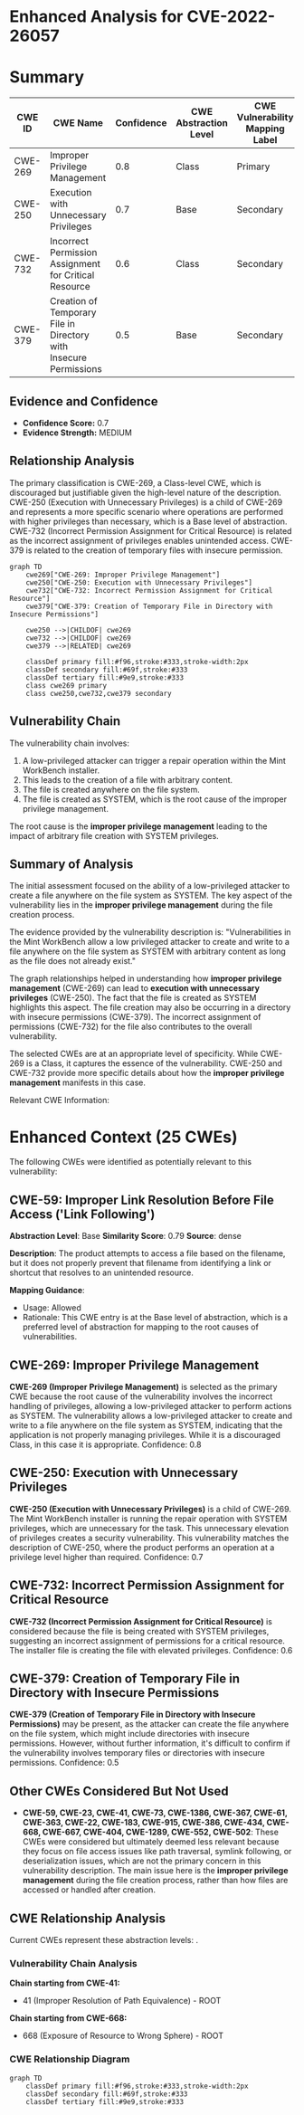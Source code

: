 # Enhanced Analysis for CVE-2022-26057

# Summary
| CWE ID | CWE Name | Confidence | CWE Abstraction Level | CWE Vulnerability Mapping Label | CWE-Vulnerability Mapping Notes |
|---|---|---|---|---|---|
| CWE-269 | Improper Privilege Management | 0.8 | Class | Primary | Discouraged |
| CWE-250 | Execution with Unnecessary Privileges | 0.7 | Base | Secondary | Allowed |
| CWE-732 | Incorrect Permission Assignment for Critical Resource | 0.6 | Class | Secondary | Allowed-with-Review |
| CWE-379 | Creation of Temporary File in Directory with Insecure Permissions | 0.5 | Base | Secondary | Allowed |

## Evidence and Confidence

*   **Confidence Score:** 0.7
*   **Evidence Strength:** MEDIUM

## Relationship Analysis
The primary classification is CWE-269, a Class-level CWE, which is discouraged but justifiable given the high-level nature of the description. CWE-250 (Execution with Unnecessary Privileges) is a child of CWE-269 and represents a more specific scenario where operations are performed with higher privileges than necessary, which is a Base level of abstraction. CWE-732 (Incorrect Permission Assignment for Critical Resource) is related as the incorrect assignment of privileges enables unintended access. CWE-379 is related to the creation of temporary files with insecure permission.

```mermaid
graph TD
    cwe269["CWE-269: Improper Privilege Management"]
    cwe250["CWE-250: Execution with Unnecessary Privileges"]
    cwe732["CWE-732: Incorrect Permission Assignment for Critical Resource"]
    cwe379["CWE-379: Creation of Temporary File in Directory with Insecure Permissions"]
    
    cwe250 -->|CHILDOF| cwe269
    cwe732 -->|CHILDOF| cwe269
    cwe379 -->|RELATED| cwe269
    
    classDef primary fill:#f96,stroke:#333,stroke-width:2px
    classDef secondary fill:#69f,stroke:#333
    classDef tertiary fill:#9e9,stroke:#333
    class cwe269 primary
    class cwe250,cwe732,cwe379 secondary
```

## Vulnerability Chain
The vulnerability chain involves:
1.  A low-privileged attacker can trigger a repair operation within the Mint WorkBench installer.
2.  This leads to the creation of a file with arbitrary content.
3.  The file is created anywhere on the file system.
4.  The file is created as SYSTEM, which is the root cause of the improper privilege management.

The root cause is the **improper privilege management** leading to the impact of arbitrary file creation with SYSTEM privileges.

## Summary of Analysis
The initial assessment focused on the ability of a low-privileged attacker to create a file anywhere on the file system as SYSTEM. The key aspect of the vulnerability lies in the **improper privilege management** during the file creation process.

The evidence provided by the vulnerability description is: "Vulnerabilities in the Mint WorkBench allow a low privileged attacker to create and write to a file anywhere on the file system as SYSTEM with arbitrary content as long as the file does not already exist."

The graph relationships helped in understanding how **improper privilege management** (CWE-269) can lead to **execution with unnecessary privileges** (CWE-250). The fact that the file is created as SYSTEM highlights this aspect. The file creation may also be occurring in a directory with insecure permissions (CWE-379). The incorrect assignment of permissions (CWE-732) for the file also contributes to the overall vulnerability.

The selected CWEs are at an appropriate level of specificity. While CWE-269 is a Class, it captures the essence of the vulnerability. CWE-250 and CWE-732 provide more specific details about how the **improper privilege management** manifests in this case.

Relevant CWE Information:

# Enhanced Context (25 CWEs)
The following CWEs were identified as potentially relevant to this vulnerability:

## CWE-59: Improper Link Resolution Before File Access ('Link Following')
**Abstraction Level**: Base
**Similarity Score**: 0.79
**Source**: dense

**Description**:
The product attempts to access a file based on the filename, but it does not properly prevent that filename from identifying a link or shortcut that resolves to an unintended resource.

**Mapping Guidance**:
- Usage: Allowed
- Rationale: This CWE entry is at the Base level of abstraction, which is a preferred level of abstraction for mapping to the root causes of vulnerabilities.

## CWE-269: Improper Privilege Management
**CWE-269 (Improper Privilege Management)** is selected as the primary CWE because the root cause of the vulnerability involves the incorrect handling of privileges, allowing a low-privileged attacker to perform actions as SYSTEM. The vulnerability allows a low-privileged attacker to create and write to a file anywhere on the file system as SYSTEM, indicating that the application is not properly managing privileges. While it is a discouraged Class, in this case it is appropriate. Confidence: 0.8

## CWE-250: Execution with Unnecessary Privileges
**CWE-250 (Execution with Unnecessary Privileges)** is a child of CWE-269. The Mint WorkBench installer is running the repair operation with SYSTEM privileges, which are unnecessary for the task. This unnecessary elevation of privileges creates a security vulnerability. This vulnerability matches the description of CWE-250, where the product performs an operation at a privilege level higher than required. Confidence: 0.7

## CWE-732: Incorrect Permission Assignment for Critical Resource
**CWE-732 (Incorrect Permission Assignment for Critical Resource)** is considered because the file is being created with SYSTEM privileges, suggesting an incorrect assignment of permissions for a critical resource. The installer file is creating the file with elevated privileges. Confidence: 0.6

## CWE-379: Creation of Temporary File in Directory with Insecure Permissions
**CWE-379 (Creation of Temporary File in Directory with Insecure Permissions)** may be present, as the attacker can create the file anywhere on the file system, which might include directories with insecure permissions. However, without further information, it's difficult to confirm if the vulnerability involves temporary files or directories with insecure permissions. Confidence: 0.5

## Other CWEs Considered But Not Used
- **CWE-59, CWE-23, CWE-41, CWE-73, CWE-1386, CWE-367, CWE-61, CWE-363, CWE-22, CWE-183, CWE-915, CWE-386, CWE-434, CWE-668, CWE-667, CWE-404, CWE-1289, CWE-552, CWE-502**: These CWEs were considered but ultimately deemed less relevant because they focus on file access issues like path traversal, symlink following, or deserialization issues, which are not the primary concern in this vulnerability description. The main issue here is the **improper privilege management** during the file creation process, rather than how files are accessed or handled after creation.


## CWE Relationship Analysis

Current CWEs represent these abstraction levels: .


### Vulnerability Chain Analysis

**Chain starting from CWE-41:**
- 41 (Improper Resolution of Path Equivalence) - ROOT


**Chain starting from CWE-668:**
- 668 (Exposure of Resource to Wrong Sphere) - ROOT



### CWE Relationship Diagram

```mermaid
graph TD
    classDef primary fill:#f96,stroke:#333,stroke-width:2px
    classDef secondary fill:#69f,stroke:#333
    classDef tertiary fill:#9e9,stroke:#333
```